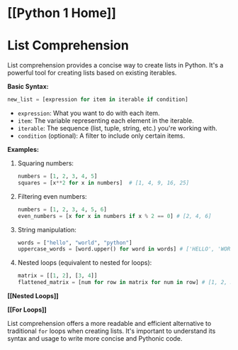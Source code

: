 # [[Python 1 Home]]
# List Comprehension

List comprehension provides a concise way to create lists in Python. It's a powerful tool for creating lists based on existing iterables.

**Basic Syntax:**

```python
new_list = [expression for item in iterable if condition]
```

*   `expression`: What you want to do with each item.
*   `item`: The variable representing each element in the iterable.
*   `iterable`:  The sequence (list, tuple, string, etc.) you're working with.
*   `condition` (optional): A filter to include only certain items.


**Examples:**

1.  Squaring numbers:

    ```python
    numbers = [1, 2, 3, 4, 5]
    squares = [x**2 for x in numbers]  # [1, 4, 9, 16, 25]
    ```

2.  Filtering even numbers:

    ```python
    numbers = [1, 2, 3, 4, 5, 6]
    even_numbers = [x for x in numbers if x % 2 == 0] # [2, 4, 6]
    ```

3.  String manipulation:

    ```python
    words = ["hello", "world", "python"]
    uppercase_words = [word.upper() for word in words] # ['HELLO', 'WORLD', 'PYTHON']
    ```

4.  Nested loops (equivalent to nested for loops):

    ```python
    matrix = [[1, 2], [3, 4]]
    flattened_matrix = [num for row in matrix for num in row] # [1, 2, 3, 4]
    ```


**[[Nested Loops]]**

**[[For Loops]]**


List comprehension offers a more readable and efficient alternative to traditional `for` loops when creating lists.  It's important to understand its syntax and usage to write more concise and Pythonic code.
